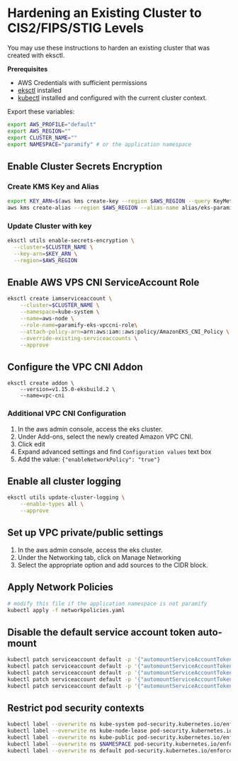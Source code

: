 # Hardening an Existing Cluster to CIS2/FIPS/STIG Levels

You may use these instructions to harden an existing cluster that was created with eksctl.

**Prerequisites**
- AWS Credentials with sufficient permissions
- [eksctl](https://eksctl.io/) installed
- [kubectl](https://kubernetes.io/docs/tasks/tools/) installed and configured with the current cluster context.

Export these variables:
```bash
export AWS_PROFILE="default"
export AWS_REGION=""
export CLUSTER_NAME=""
export NAMESPACE="paramify" # or the application namespace
```

## Enable Cluster Secrets Encryption
### Create KMS Key and Alias
```bash
export KEY_ARN=$(aws kms create-key --region $AWS_REGION --query KeyMetadata.Arn --output text)
aws kms create-alias --region $AWS_REGION --alias-name alias/eks-paramify-master-key --target-key-id $(echo $KEY_ARN | cut -d "/" -f 2)
```

### Update Cluster with key
```bash
eksctl utils enable-secrets-encryption \
  --cluster=$CLUSTER_NAME \
  --key-arn=$KEY_ARN \
  --region=$AWS_REGION
```

## Enable AWS VPS CNI ServiceAccount Role
```bash
eksctl create iamserviceaccount \
    --cluster=$CLUSTER_NAME \
    --namespace=kube-system \
    --name=aws-node \
    --role-name=paramify-eks-vpccni-role\
    --attach-policy-arn=arn:aws:iam::aws:policy/AmazonEKS_CNI_Policy \
    --override-existing-serviceaccounts \
    --approve
```

## Configure the VPC CNI Addon
```
eksctl create addon \
    --version=v1.15.0-eksbuild.2 \
    --name=vpc-cni
```
### Additional VPC CNI Configuration
1. In the aws admin console, access the eks cluster.
2. Under Add-ons, select the newly created Amazon VPC CNI.
3. Click edit
4. Expand advanced settings and find `Configuration values` text box
5. Add the value: `{"enableNetworkPolicy": "true"}`

## Enable all cluster logging
```bash
eksctl utils update-cluster-logging \
    --enable-types all \
    --approve
```

## Set up VPC private/public settings
1. In the aws admin console, access the eks cluster.
2. Under the Networking tab, click on Manage Networking
3. Select the appropriate option and add sources to the CIDR block.


## Apply Network Policies
```bash
# modify this file if the application namespace is not paramify
kubectl apply -f networkpolicies.yaml
```

## Disable the default service account token auto-mount
```bash
kubectl patch serviceaccount default -p '{"automountServiceAccountToken": false}' -n default
kubectl patch serviceaccount default -p '{"automountServiceAccountToken": false}' -n $NAMESPACE
kubectl patch serviceaccount default -p '{"automountServiceAccountToken": false}' -n kube-system
kubectl patch serviceaccount default -p '{"automountServiceAccountToken": false}' -n kube-public
kubectl patch serviceaccount default -p '{"automountServiceAccountToken": false}' -n kube-node-lease
```

## Restrict pod security contexts
```bash
kubectl label --overwrite ns kube-system pod-security.kubernetes.io/enforce=privileged
kubectl label --overwrite ns kube-node-lease pod-security.kubernetes.io/enforce=baseline
kubectl label --overwrite ns kube-public pod-security.kubernetes.io/enforce=baseline
kubectl label --overwrite ns $NAMESPACE pod-security.kubernetes.io/enforce=baseline
kubectl label --overwrite ns default pod-security.kubernetes.io/enforce=restricted
```


